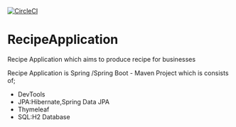 [![CircleCI](https://circleci.com/gh/ecroxx/RecipeApplication.svg?style=svg)](https://circleci.com/gh/ecroxx/RecipeApplication)

# RecipeApplication
Recipe Application which aims to produce recipe for businesses


Recipe Application is Spring /Spring Boot - Maven Project which is consists of;

- DevTools
- JPA:Hibernate,Spring Data JPA
- Thymeleaf
- SQL:H2 Database
